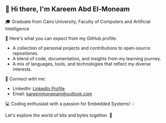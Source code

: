 ## 👋 Hi there, I'm Kareem Abd El-Moneam

🎓 Graduate from Cairo University, Faculty of Computers and Artificial Intelligence

🚀 Here's what you can expect from my GitHub profile:
- A collection of personal projects and contributions to open-source repositories.
- A blend of code, documentation, and insights from my learning journey.
- A mix of languages, tools, and technologies that reflect my diverse interests.

📧 Connect with me:
- LinkedIn: [LinkedIn Profile](https://www.linkedin.com/in/kareemmoneeam/)
- Email: kareemmoneeam@outlook.com

💻 Coding enthusiast with a passion for Embedded Systems! 💡

Let's explore the world of bits and bytes together. 🌟
